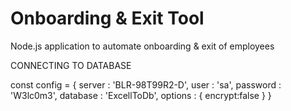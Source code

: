 # Onboarding & Exit Tool
Node.js application to automate onboarding &amp; exit of employees 

CONNECTING TO DATABASE

const config = {
  server : 'BLR-98T99R2-D',
  user : 'sa',
  password : 'W3lc0m3',
  database : 'ExcellToDb',
  options : { 
      encrypt:false
  }
}
